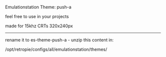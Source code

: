Emulationstation Theme: push-a

feel free to use in your projects

made for 15khz CRTs 320x240px

- - - - - - - - - - - - - - - - - -
rename it to es-theme-push-a - 
unzip this content in:

/opt/retropie/configs/all/emulationstation/themes/   
